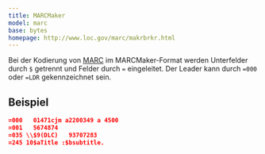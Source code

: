 ```yaml
---
title: MARCMaker
model: marc
base: bytes
homepage: http://www.loc.gov/marc/makrbrkr.html
---
```


Bei der Kodierung von [MARC](../marc) im MARCMaker-Format werden Unterfelder
durch `$` getrennt und Felder durch `=` eingeleitet. Der Leader kann durch
`=000` oder `=LDR` gekennzeichnet sein.

## Beispiel

~~~json
=000   01471cjm a2200349 a 4500
=001   5674874
=035 \\$9(DLC)   93707283
=245 10$aTitle :$bsubtitle.
~~~

